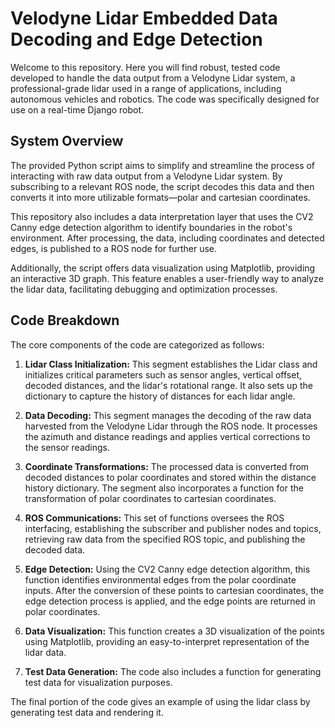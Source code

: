 # Velodyne Lidar Embedded Data Decoding and Edge Detection

Welcome to this repository. Here you will find robust, tested code developed to handle the data output from a Velodyne Lidar system, a professional-grade lidar used in a range of applications, including autonomous vehicles and robotics. The code was specifically designed for use on a real-time Django robot.

## System Overview

The provided Python script aims to simplify and streamline the process of interacting with raw data output from a Velodyne Lidar system. By subscribing to a relevant ROS node, the script decodes this data and then converts it into more utilizable formats—polar and cartesian coordinates. 

This repository also includes a data interpretation layer that uses the CV2 Canny edge detection algorithm to identify boundaries in the robot's environment. After processing, the data, including coordinates and detected edges, is published to a ROS node for further use.

Additionally, the script offers data visualization using Matplotlib, providing an interactive 3D graph. This feature enables a user-friendly way to analyze the lidar data, facilitating debugging and optimization processes.

## Code Breakdown

The core components of the code are categorized as follows:

1. **Lidar Class Initialization:** This segment establishes the Lidar class and initializes critical parameters such as sensor angles, vertical offset, decoded distances, and the lidar's rotational range. It also sets up the dictionary to capture the history of distances for each lidar angle.

2. **Data Decoding:** This segment manages the decoding of the raw data harvested from the Velodyne Lidar through the ROS node. It processes the azimuth and distance readings and applies vertical corrections to the sensor readings.

3. **Coordinate Transformations:** The processed data is converted from decoded distances to polar coordinates and stored within the distance history dictionary. The segment also incorporates a function for the transformation of polar coordinates to cartesian coordinates.

4. **ROS Communications:** This set of functions oversees the ROS interfacing, establishing the subscriber and publisher nodes and topics, retrieving raw data from the specified ROS topic, and publishing the decoded data.

5. **Edge Detection:** Using the CV2 Canny edge detection algorithm, this function identifies environmental edges from the polar coordinate inputs. After the conversion of these points to cartesian coordinates, the edge detection process is applied, and the edge points are returned in polar coordinates.

6. **Data Visualization:** This function creates a 3D visualization of the points using Matplotlib, providing an easy-to-interpret representation of the lidar data.

7. **Test Data Generation:** The code also includes a function for generating test data for visualization purposes.

The final portion of the code gives an example of using the lidar class by generating test data and rendering it.

